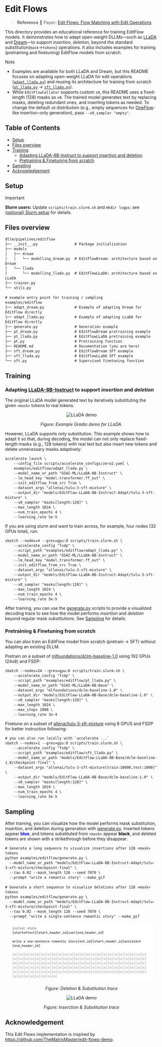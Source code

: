 # Edit Flows

> **Reference**
> 📄 Paper: [Edit Flows: Flow Matching with Edit Operations](https://arxiv.org/abs/2506.09018) 

This directory provides an educational reference for training EditFlow models. It demonstrates how to adapt open-weight DLLMs—such as [LLaDA](https://arxiv.org/abs/2502.09992) and [Dream](https://arxiv.org/abs/2508.15487)—to support *insertion*, *deletion*, beyond the standard *substitution*(`mask`->`tokens`) operations. It also includes examples for training (pretraining and finetuning) EditFlow models from scratch.

> [!NOTE]
> - Examples are available for both LLaDA and Dream, but this README focuses on adapting open-weight LLaDA for edit operations ([`adapt_llada.py`](/examples/editflow/adapt_llada.py)) and reusing its architecture for training from scratch ([`pt_llada.py`](/examples/editflow/pt_llada.py) -> [`sft_llada.py`](/examples/editflow/sft_llada.py)).
> - While `EditFlowCollator` supports custom `x0`, this README uses a fixed-length (128) masks as `x0`. The trained model generates text by replacing masks, deleting redundant ones, and inserting tokens as needed. To change the default `x0` distribution (e.g., empty sequences for [OneFlow](https://arxiv.org/abs/2510.03506)-like insertion-only generation), pass `--x0_sampler "empty"`.

## Table of Contents
- [Setup](#setup)
- [Files overview](#files-overview)
- [Training](#training)
    - [Adapting LLaDA-8B-Instruct to support insertion and deletion](#adapting-llada-8b-instruct-to-support-insertion-and-deletion)
    - [Pretraining & Finetuning from scratch](#pretraining--finetuning-from-scratch)
- [Sampling](#sampling)
- [Acknowledgement](#acknowledgement)

## Setup
> [!IMPORTANT]  
> **Slurm users:** Update `scripts/train.slurm.sh` and `mkdir logps`: see [(optional) Slurm setup](/README.md/#optional-slurm-setup) for details.

##  Files overview
```
dllm/pipelines/editflow
├── __init__.py                 # Package initialization
├── models
│   ├── dream
│   │   └── modelling_dream.py  # EditFlowDream: architecture based on Dream
│   └── llada
│       └── modelling_llada.py  # EditFlowLLaDA: architecture based on LLaDA
├── trainer.py
└── utils.py

# example entry point for training / sampling
examples/editflow
├── adapt_dream.py              # Example of adapting Dream for EditFlow directly
├── adapt_llada.py              # Example of adapting LLaDA for EditFlow directly
├── generate.py                 # Generation example
├── pt_dream.py                 # EditFlowDream pretraining example
├── pt_llada.py                 # EditFlowLLaDA pretraining example
├── pt.py                       # Pretraining function
├── README.md                   # Documentation (you are here)
├── sft_dream.py                # EditFlowDream SFT example
├── sft_llada.py                # EditFlowLLaDA SFT example
└── sft.py                      # Supervised finetuning function
```

## Training

### Adapting [LLaDA-8B-Instruct](https://huggingface.co/GSAI-ML/LLaDA-8B-Instruct) to support *insertion* and *deletion*

The original LLaDA model generated text by iteratively substituting the given `<mask>` tokens to real tokens. 

<p align="center">
  <img src="https://github.com/ML-GSAI/LLaDA/blob/main/imgs/example_gradio.gif" alt="LLaDA demo" width="80%">
</p>
<p align="center"><em>Figure: Example Gradio demo for LLaDA.</em></p>

However, LLaDA supports only substitution. This example shows how to adapt it so that, during decoding, the model can not only replace fixed-length masks (e.g., 128 tokens) with real text but also insert new tokens and delete unnecessary masks adaptively:

```shell
accelerate launch \
    --config_file scripts/accelerate_configs/zero2.yaml \
    examples/editflow/adapt_llada.py \
    --model_name_or_path "GSAI-ML/LLaDA-8B-Instruct" \
    --lm_head_key "model.transformer.ff_out" \
    --init_editflow_from_src True \
    --dataset_args "allenai/tulu-3-sft-mixture" \
    --output_dir "models/EditFlow-LLaDA-8B-Instruct-Adapt/tulu-3-sft-mixture" \
    --x0_sampler "masks[length:128]" \
    --max_length 1024 \
    --num_train_epochs 4 \
    --learning_rate 5e-5
```

If you are using slurm and want to train across, for example, four nodes (32 GPUs total), run:
```shell
sbatch --nodes=4 --gres=gpu:8 scripts/train.slurm.sh \
    --accelerate_config "fsdp" \
    --script_path "examples/editflow/adapt_llada.py" \
    --model_name_or_path "GSAI-ML/LLaDA-8B-Instruct" \
    --lm_head_key "model.transformer.ff_out" \
    --init_editflow_from_src True \
    --dataset_args "allenai/tulu-3-sft-mixture" \
    --output_dir "models/EditFlow-LLaDA-8B-Instruct-Adapt/tulu-3-sft-mixture" \
    --x0_sampler "masks[length:128]" \
    --max_length 1024 \
    --num_train_epochs 4 \
    --learning_rate 5e-5
```

After training, you can use the [generate.py](/examples/editflow/generate.py) scripts to provide a visualized decoding trace to see how the model performs *insertion* and *deletion* beyond regular mask *substitutions*. See [Sampling](#sampling) for details.


### Pretraining & Finetuning from scratch
You can also train an EditFlow model from scratch (pretrain → SFT) without adapting an existing DLLM.

Pretrain on a subset of [mlfoundations/dclm-baseline-1.0](https://huggingface.co/datasets/mlfoundations/dclm-baseline-1.0) using 192 GPUs (24x8) and FSDP:

```shell
sbatch --nodes=24 --gres=gpu:8 scripts/train.slurm.sh \
    --accelerate_config "fsdp" \
    --script_path "examples/editflow/pt_llada.py" \
    --model_name_or_path "GSAI-ML/LLaDA-8B-Base" \
    --dataset_args "mlfoundations/dclm-baseline-1.0" \
    --output_dir "models/EditFlow-LLaDA-8B-Base/dclm-baseline-1.0" \
    --x0_sampler "masks[length:128]" \
    --max_length 1024 \
    --max_steps 2000 \
    --learning_rate 3e-4
```

Finetune on a subset of [allenai/tulu-3-sft-mixture](https://huggingface.co/datasets/allenai/tulu-3-sft-mixture) using 8 GPUS and FSDP for better instruction following:

```shell
# you can also run locally with `accelerate ...`
sbatch --nodes=1 --gres=gpu:8 scripts/train.slurm.sh \
    --accelerate_config "fsdp" \
    --script_path "examples/editflow/sft_llada.py" \
    --model_name_or_path "models/EditFlow-LLaDA-8B-Base/dclm-baseline-1.0/checkpoint-final" \
    --dataset_args "allenai/tulu-3-sft-mixture[train:10000,test:1000]" \
    --output_dir "models/EditFlow-LLaDA-8B-Base/dclm-baseline-1.0" \
    --x0_sampler "masks[length:128]" \
    --max_length 1024 \
    --num_train_epochs 4 \
    --learning_rate 5e-5
```

## Sampling

After training, you can visualize how the model performs mask substitution, insertion, and deletion during generation with [generate.py](/examples/editflow/generate.py). Inserted tokens appear <span style="color:blue; font-weight:bold">blue</span>, and tokens substituted from `<mask>` appear <span style="color:black; font-weight:bold">black</span>, and deleted tokens are shown with a strikethrough before they disappear.

```shell
# Generate a long sequence to visualize insertions after 128 <mask> tokens
python examples/editflow/generate.py \
  --model_name_or_path "models/EditFlow-LLaDA-8B-Instruct-Adapt/tulu-3-sft-mixture/checkpoint-final" \
  --tau 0.02 --mask_length 128 --seed 7070 \
  --prompt "write a romantic story" --make_gif

# Generate a short sequence to visualize deletions after 128 <mask> tokens
python examples/editflow/generate.py \
  --model_name_or_path "models/EditFlow-LLaDA-8B-Instruct-Adapt/tulu-3-sft-mixture/checkpoint-final" \
  --tau 0.02 --mask_length 128 --seed 7070 \
  --prompt "write a single-sentence romantic story" --make_gif
```

<p align="center">
  <img src="/examples/editflow/assets/deletion.gif" alt="EditFlow deletion demo" width="95%">
</p>
<p align="center"><em>Figure: Deletion & Substitution trace</code></em></p>

<p align="center">
  <img src="/examples/editflow/assets/insertion.gif" alt="LLaDA demo" width="95%">
</p>
<p align="center"><em>Figure: Inserction & Substitution trace</em></p>

## Acknowledgement

This Edit Flows implementation is inspired by https://github.com/TheMatrixMaster/edit-flows-demo.
